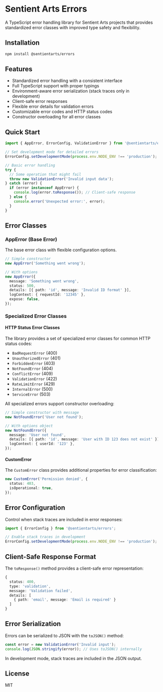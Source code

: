 # Sentient Arts Errors

A TypeScript error handling library for Sentient Arts projects that provides standardized error classes with improved type safety and flexibility.

## Installation

```bash
npm install @sentientarts/errors
```

## Features

- Standardized error handling with a consistent interface
- Full TypeScript support with proper typings
- Environment-aware error serialization (stack traces only in development)
- Client-safe error responses
- Flexible error details for validation errors
- Customizable error codes and HTTP status codes
- Constructor overloading for all error classes

## Quick Start

```typescript
import { AppError, ErrorConfig, ValidationError } from '@sentientarts/errors';

// Set development mode for detailed errors
ErrorConfig.setDevelopmentMode(process.env.NODE_ENV !== 'production');

// Basic error handling
try {
  // Some operation that might fail
  throw new ValidationError('Invalid input data');
} catch (error) {
  if (error instanceof AppError) {
    console.log(error.toResponse()); // Client-safe response
  } else {
    console.error('Unexpected error:', error);
  }
}
```

## Error Classes

### AppError (Base Error)

The base error class with flexible configuration options.

```typescript
// Simple constructor
new AppError('Something went wrong');

// With options
new AppError({
  message: 'Something went wrong',
  status: 500,
  details: [{ path: 'id', message: 'Invalid ID format' }],
  logContext: { requestId: '12345' },
  expose: false,
});
```

### Specialized Error Classes

#### HTTP Status Error Classes

The library provides a set of specialized error classes for common HTTP status codes:

- `BadRequestError` (400)
- `UnauthorizedError` (401)
- `ForbiddenError` (403)
- `NotFoundError` (404)
- `ConflictError` (409)
- `ValidationError` (422)
- `RateLimitError` (429)
- `InternalError` (500)
- `ServiceError` (503)

All specialized errors support constructor overloading:

```typescript
// Simple constructor with message
new NotFoundError('User not found');

// With options object
new NotFoundError({
  message: 'User not found',
  details: [{ path: 'id', message: 'User with ID 123 does not exist' }],
  logContext: { userId: '123' },
});
```

#### CustomError

The `CustomError` class provides additional properties for error classification:

```typescript
new CustomError('Permission denied', {
  status: 403,
  isOperational: true,
});
```

## Error Configuration

Control when stack traces are included in error responses:

```typescript
import { ErrorConfig } from '@sentientarts/errors';

// Enable stack traces in development
ErrorConfig.setDevelopmentMode(process.env.NODE_ENV !== 'production');
```

## Client-Safe Response Format

The `toResponse()` method provides a client-safe error representation:

```typescript
{
  status: 400,
  type: 'validation',
  message: 'Validation failed',
  details: [
    { path: 'email', message: 'Email is required' }
  ]
}
```

## Error Serialization

Errors can be serialized to JSON with the `toJSON()` method:

```typescript
const error = new ValidationError('Invalid input');
console.log(JSON.stringify(error)); // Uses toJSON() internally
```

In development mode, stack traces are included in the JSON output.

## License

MIT
